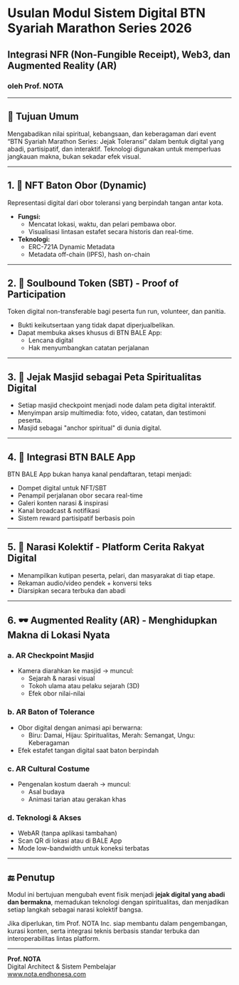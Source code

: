 # Usulan Modul Sistem Digital BTN Syariah Marathon Series 2026  
## Integrasi NFR (Non-Fungible Receipt), Web3, dan Augmented Reality (AR)  
### oleh Prof. NOTA

---

## 🎯 Tujuan Umum

Mengabadikan nilai spiritual, kebangsaan, dan keberagaman dari event “BTN Syariah Marathon Series: Jejak Toleransi” dalam bentuk digital yang abadi, partisipatif, dan interaktif. Teknologi digunakan untuk memperluas jangkauan makna, bukan sekadar efek visual.

---

## 1. 🔁 NFT Baton Obor (Dynamic)

Representasi digital dari obor toleransi yang berpindah tangan antar kota.

- **Fungsi:**
  - Mencatat lokasi, waktu, dan pelari pembawa obor.
  - Visualisasi lintasan estafet secara historis dan real-time.
- **Teknologi:**
  - ERC-721A Dynamic Metadata
  - Metadata off-chain (IPFS), hash on-chain

---

## 2. 🧾 Soulbound Token (SBT) - Proof of Participation

Token digital non-transferable bagi peserta fun run, volunteer, dan panitia.

- Bukti keikutsertaan yang tidak dapat diperjualbelikan.
- Dapat membuka akses khusus di BTN BALE App:
  - Lencana digital
  - Hak menyumbangkan catatan perjalanan

---

## 3. 📍 Jejak Masjid sebagai Peta Spiritualitas Digital

- Setiap masjid checkpoint menjadi node dalam peta digital interaktif.
- Menyimpan arsip multimedia: foto, video, catatan, dan testimoni peserta.
- Masjid sebagai "anchor spiritual" di dunia digital.

---

## 4. 📲 Integrasi BTN BALE App

BTN BALE App bukan hanya kanal pendaftaran, tetapi menjadi:

- Dompet digital untuk NFT/SBT
- Penampil perjalanan obor secara real-time
- Galeri konten narasi & inspirasi
- Kanal broadcast & notifikasi
- Sistem reward partisipatif berbasis poin

---

## 5. 💬 Narasi Kolektif - Platform Cerita Rakyat Digital

- Menampilkan kutipan peserta, pelari, dan masyarakat di tiap etape.
- Rekaman audio/video pendek + konversi teks
- Diarsipkan secara terbuka dan abadi

---

## 6. 🕶️ Augmented Reality (AR) - Menghidupkan Makna di Lokasi Nyata

### a. AR Checkpoint Masjid
- Kamera diarahkan ke masjid → muncul:
  - Sejarah & narasi visual
  - Tokoh ulama atau pelaku sejarah (3D)
  - Efek obor nilai-nilai

### b. AR Baton of Tolerance
- Obor digital dengan animasi api berwarna:
  - Biru: Damai, Hijau: Spiritualitas, Merah: Semangat, Ungu: Keberagaman
- Efek estafet tangan digital saat baton berpindah

### c. AR Cultural Costume
- Pengenalan kostum daerah → muncul:
  - Asal budaya
  - Animasi tarian atau gerakan khas

### d. Teknologi & Akses
- WebAR (tanpa aplikasi tambahan)
- Scan QR di lokasi atau di BALE App
- Mode low-bandwidth untuk koneksi terbatas

---

## 🔚 Penutup

Modul ini bertujuan mengubah event fisik menjadi **jejak digital yang abadi dan bermakna**, memadukan teknologi dengan spiritualitas, dan menjadikan setiap langkah sebagai narasi kolektif bangsa.

Jika diperlukan, tim Prof. NOTA Inc. siap membantu dalam pengembangan, kurasi konten, serta integrasi teknis berbasis standar terbuka dan interoperabilitas lintas platform.

---

**Prof. NOTA**  
Digital Architect & Sistem Pembelajar  
www.nota.endhonesa.com